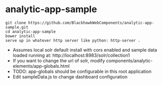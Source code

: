 analytic-app-sample
================

    git clone https://github.com/BlackhawkWebComponents/analytic-app-sample.git
    cd analytic-app-sample
    bower install
    serve up in whatever http server like python: http-server .

* Assumes local solr default install with cors enabled and sample data loaded running at: http://localhost:8983/solr/collection1
* If you want to change the url of solr, modify components/analytic-elements/app-globals.html
* TODO: app-globals should be configurable in this root application
* Edit sampleData.js to change dashboard configuration